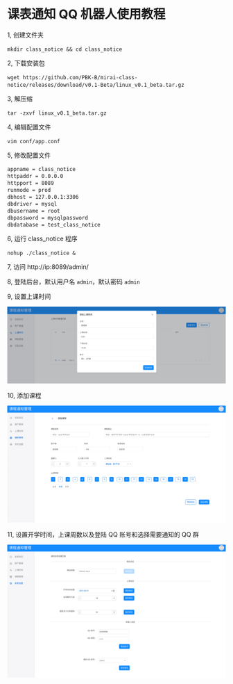 # 课表通知 QQ 机器人使用教程

1, 创建文件夹

`mkdir class_notice && cd class_notice`

2, 下载安装包

`wget https://github.com/PBK-B/mirai-class-notice/releases/download/v0.1-Beta/linux_v0.1_beta.tar.gz`

3, 解压缩

`tar -zxvf linux_v0.1_beta.tar.gz`

4, 编辑配置文件

`vim conf/app.conf`

5, 修改配置文件

```
appname = class_notice
httpaddr = 0.0.0.0
httpport = 8089
runmode = prod
dbhost = 127.0.0.1:3306
dbdriver = mysql
dbusername = root
dbpassword = mysqlpassword
dbdatabase = test_class_notice
```

6, 运行 class_notice 程序

`nohup ./class_notice &`

7, 访问 http://ip:8089/admin/

8, 登陆后台，默认用户名 `admin`，默认密码 `admin`

9, 设置上课时间

![docs/images/img-01.png](/docs/images/img-01.png)

10, 添加课程

![docs/images/img-02.png](/docs/images/img-02.png)

11, 设置开学时间，上课周数以及登陆 QQ 账号和选择需要通知的 QQ 群

![docs/images/img-03.png](/docs/images/img-03.png)